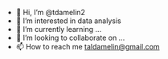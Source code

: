 - 👋 Hi, I’m @tdamelin2
- 👀 I’m interested in data analysis
- 🌱 I’m currently learning ...
- 💞️ I’m looking to collaborate on ...
- 📫 How to reach me taldamelin@gmail.com

<!---
tdamelin2/tdamelin2 is a ✨ special ✨ repository because its `README.md` (this file) appears on your GitHub profile.
You can click the Preview link to take a look at your changes.
--->
